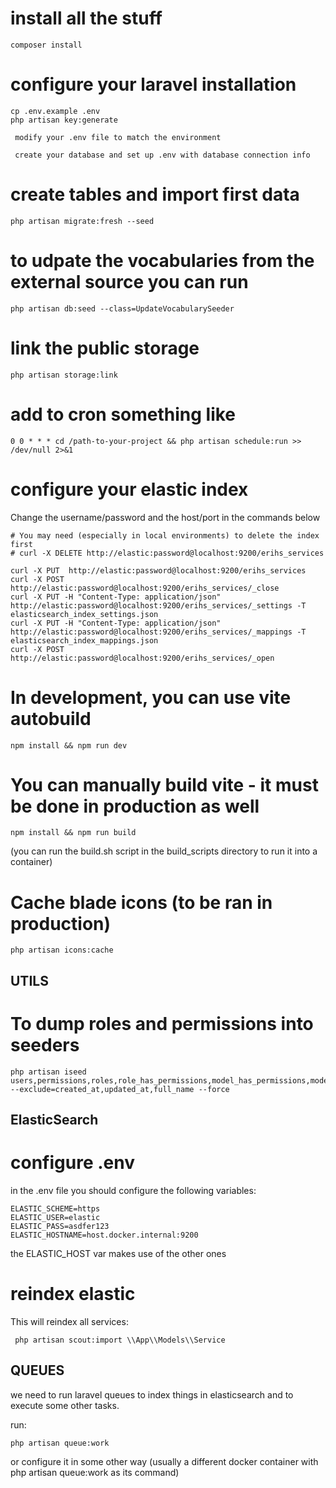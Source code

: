 
# install all the stuff
```
composer install
```
# configure your laravel installation
```
cp .env.example .env
php artisan key:generate
```
` modify your .env file to match the environment`

` create your database and set up .env with database connection info`

# create tables and import first data
```
php artisan migrate:fresh --seed
```
# to udpate the vocabularies from the external source you can run
```
php artisan db:seed --class=UpdateVocabularySeeder
```
# link the public storage
```
php artisan storage:link
```
# add to cron something like
```
0 0 * * * cd /path-to-your-project && php artisan schedule:run >> /dev/null 2>&1
```
# configure your elastic index

Change the username/password and the host/port in the commands below


```
# You may need (especially in local environments) to delete the index first
# curl -X DELETE http://elastic:password@localhost:9200/erihs_services

curl -X PUT  http://elastic:password@localhost:9200/erihs_services
curl -X POST http://elastic:password@localhost:9200/erihs_services/_close
curl -X PUT -H "Content-Type: application/json" http://elastic:password@localhost:9200/erihs_services/_settings -T elasticsearch_index_settings.json
curl -X PUT -H "Content-Type: application/json" http://elastic:password@localhost:9200/erihs_services/_mappings -T elasticsearch_index_mappings.json
curl -X POST http://elastic:password@localhost:9200/erihs_services/_open
```

# In development, you can use vite autobuild
```
npm install && npm run dev
```
# You can manually build vite - it must be done in production as well
```
npm install && npm run build 
```
(you can run the build.sh script in the build_scripts directory to run it into a container)

# Cache blade icons (to be ran in production)
```
php artisan icons:cache 
```

## UTILS

# To dump roles and permissions into seeders

```
php artisan iseed users,permissions,roles,role_has_permissions,model_has_permissions,model_has_roles,scientific_disciplines,mail_templates --exclude=created_at,updated_at,full_name --force
```

## ElasticSearch

# configure .env

in the .env file you should configure the following variables:
```
ELASTIC_SCHEME=https
ELASTIC_USER=elastic
ELASTIC_PASS=asdfer123
ELASTIC_HOSTNAME=host.docker.internal:9200
```
the ELASTIC_HOST var makes use of the other ones

# reindex elastic
This will reindex all services:

```
 php artisan scout:import \\App\\Models\\Service
```


## QUEUES

we need to run laravel queues to index things in elasticsearch and to execute some other tasks.

run:
```
php artisan queue:work
```
or configure it in some other way (usually a different docker container with php artisan queue:work as its command)

